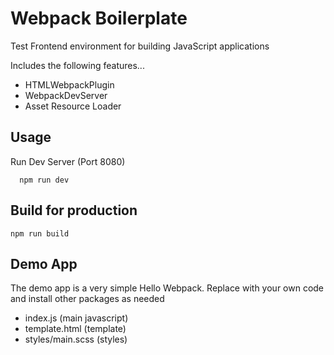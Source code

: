 # Webpack Boilerplate

Test Frontend environment for building JavaScript applications

Includes the following features...

- HTMLWebpackPlugin
- WebpackDevServer
- Asset Resource Loader

## Usage

Run Dev Server (Port 8080)

```
  npm run dev
```

## Build for production

```
npm run build
```

## Demo App

The demo app is a very simple Hello Webpack. Replace with your own code and install other packages as needed

- index.js (main javascript)
- template.html (template)
- styles/main.scss (styles)